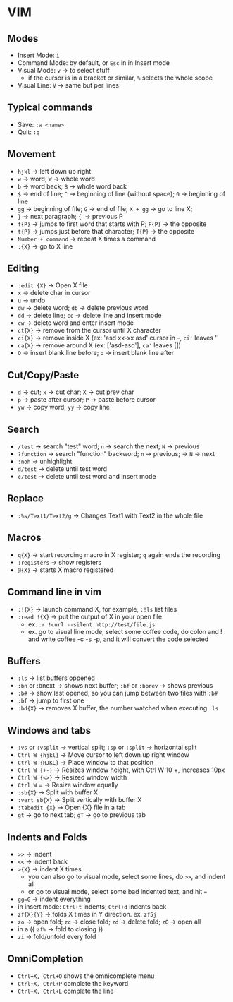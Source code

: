# VIM

## Modes
* Insert Mode: `i`
* Command Mode: by default, or `Esc` in in Insert mode
* Visual Mode: `v` -> to select stuff
  * if the cursor is in a bracket or similar, `%` selects the whole scope
* Visual Line: `V` -> same but per lines

## Typical commands
* Save: `:w <name>`
* Quit: `:q`

## Movement
* `hjkl` -> left down up right
* `w` -> word; `W` -> whole word
* `b` -> word back; `B` -> whole word back
* `$` -> end of line; `^` -> beginning of line (without space); `0` -> beginning of line
* `gg` -> beginning of file; `G` -> end of file; `X + gg` -> go to line X;
* `}` -> next paragraph; `{ `-> previous P
* `f{P}` -> jumps to first word that starts with P; `F{P}` -> the opposite
* `t{P}` -> jumps just before that character; `T{P}` -> the opposite
* `Number + command` -> repeat X times a command
* `:{X}` -> go to X line

## Editing
* `:edit {X}` -> Open X file
* `x` -> delete char in cursor
* `u` -> undo
* `dw` -> delete word; `db` -> delete previous word
* `dd` -> delete line; `cc` -> delete line and insert mode
* `cw` -> delete word and enter insert mode
* `ct{X}` -> remove from the cursor until X character
* `ci{X}` -> remove inside X (ex: 'asd xx-xx asd' cursor in -, `ci'` leaves ''
* `ca{X}` -> remove around X (ex: ['asd-asd'], `ca'` leaves [])
* `O` -> insert blank line before; `o` -> insert blank line after

## Cut/Copy/Paste
* `d` -> cut; `x` -> cut char; `X` -> cut prev char
* `p` -> paste after cursor; `P` -> paste before cursor
* `yw` -> copy word; `yy` -> copy line

## Search
* `/test` -> search "test" word; `n` -> search the next; `N` -> previous
* `?function` -> search "function" backword; `n` -> previous; -> `N` -> next
* `:noh` -> unhighlight
* `d/test` -> delete until test word
* `c/test` -> delete until test word and insert mode

## Replace
* `:%s/Text1/Text2/g` -> Changes Text1 with Text2 in the whole file

## Macros
* `q{X}` -> start recording macro in X register; `q` again ends the recording
* `:registers` -> show registers
* `@{X}` -> starts X macro registered

## Command line in vim
* `:!{X}` -> launch command X, for example, `:!ls` list files
* `:read !{X}` -> put the output of X in your open file
  * ex. `:r !curl --silent http://test/file.js`
  * ex. go to visual line mode, select some coffee code, do colon and ! and write coffee -c -s -p, and it will convert the code selected

## Buffers
* `:ls` -> list buffers oppened
* `:bn` or :bnext -> shows next buffer; `:bf` or `:bprev` -> shows previous
* `:b#` -> show last opened, so you can jump between two files with `:b#`
* `:bf` -> jump to first one
* `:bd{X}` -> removes X buffer, the number watched when executing `:ls`

## Windows and tabs
* `:vs` or `:vsplit` -> vertical split; `:sp` or `:split` -> horizontal split
* `Ctrl W {hjkl}` -> Move cursor to left down up right window
* `Ctrl W {HJKL}` -> Place window to that position
* `Ctrl W {+-}` -> Resizes window height, with Ctrl W 10 +, increases 10px
* `Ctrl W {<>}` -> Resized window width
* `Ctrl W` = -> Resize window equally
* `:sb{X}` -> Split with buffer X
* `:vert sb{X}` -> Split vertically with buffer X
* `:tabedit {X}` -> Open {X} file in a tab
* `gt` -> go to next tab; `gT` -> go to previous tab

## Indents and Folds
* `>>` -> indent
* `<<` -> indent back
* `>{X}` -> indent X times
  * you can also go to visual mode, select some lines, do `>>`, and indent all
  * or go to visual mode, select some bad indented text, and hit `=`
* `gg=G` -> indent everything
* in insert mode: `Ctrl+t` indents; `Ctrl+d` indents back
* `zf{X}{Y}` -> folds X times in Y direction. ex. `zf5j`
* `zo` -> open fold; `zc` -> close fold; `zd` -> delete fold; `zO` -> open all
* in a ({ `zf%` -> fold to closing })
* `zi` -> fold/unfold every fold

## OmniCompletion
* `Ctrl+X, Ctrl+O` shows the omnicomplete menu
* `Ctrl+X, Ctrl+P` complete the keyword
* `Ctrl+X, Ctrl+L` complete the line
